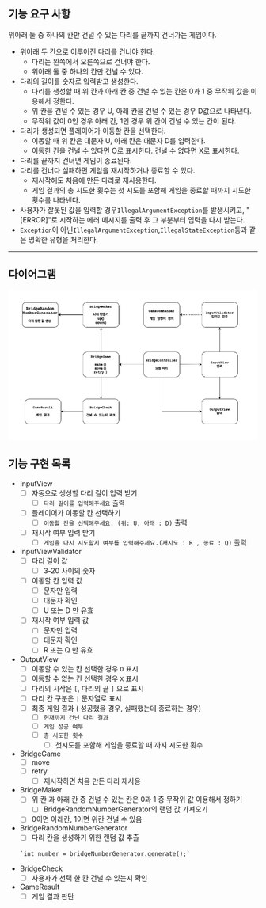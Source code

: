 ## 기능 요구 사항
위아래 둘 중 하나의 칸만 건널 수 있는 다리를 끝까지 건너가는 게임이다.

- 위아래 두 칸으로 이루어진 다리를 건너야 한다.
    - 다리는 왼쪽에서 오른쪽으로 건너야 한다.
    - 위아래 둘 중 하나의 칸만 건널 수 있다.
- 다리의 길이를 숫자로 입력받고 생성한다.
    - 다리를 생성할 때 위 칸과 아래 칸 중 건널 수 있는 칸은 0과 1 중 무작위 값을 이용해서 정한다.
    - 위 칸을 건널 수 있는 경우 U, 아래 칸을 건널 수 있는 경우 D값으로 나타낸다.
    - 무작위 값이 0인 경우 아래 칸, 1인 경우 위 칸이 건널 수 있는 칸이 된다.
- 다리가 생성되면 플레이어가 이동할 칸을 선택한다.
    - 이동할 때 위 칸은 대문자 U, 아래 칸은 대문자 D를 입력한다.
    - 이동한 칸을 건널 수 있다면 O로 표시한다. 건널 수 없다면 X로 표시한다.
- 다리를 끝까지 건너면 게임이 종료된다.
- 다리를 건너다 실패하면 게임을 재시작하거나 종료할 수 있다.
    - 재시작해도 처음에 만든 다리로 재사용한다.
    - 게임 결과의 총 시도한 횟수는 첫 시도를 포함해 게임을 종료할 때까지 시도한 횟수를 나타낸다.
- 사용자가 잘못된 값을 입력할 경우`IllegalArgumentException`를 발생시키고, 
   "[ERROR]"로 시작하는 에러 메시지를 출력 후 그 부분부터 입력을 다시 받는다.
- `Exception`이 아닌`IllegalArgumentException`,`IllegalStateException`등과 같은 명확한 유형을 처리한다.

****
## 다이어그램
![img.png](img.png)

## 기능 구현 목록
- InputView
    - [ ]  자동으로 생성할 다리 길이 입력 받기
        - [ ]  `다리 길이를 입력해주세요`  출력
    - [ ]  플레이어가 이동할 칸 선택하기
        - [ ]  `이동할 칸을 선택해주세요. (위: U, 아래 : D)` 출력
    - [ ]  재시작 여부 입력 받기
        - [ ]  `게임을 다시 시도할지 여부를 입력해주세요.(재시도 : R , 종료 : Q)` 출력
- InputViewValidator
    - [ ]  다리 길이 값
        - [ ]  3-20 사이의 숫자
    - [ ]  이동할 칸 입력 값
        - [ ]  문자만 입력
        - [ ]  대문자 확인
        - [ ]  U 또는 D  만 유효
    - [ ]  재시작 여부 입력 값
        - [ ]  문자만 입력
        - [ ]  대문자 확인
        - [ ]  R 또는 Q 만 유효
- OutputView
    - [ ]  이동할 수 있는 칸 선택한 경우  `O` 표시
    - [ ]  이동할 수 없는 칸 선택한 경우  `X` 표시
    - [ ]  다리의 시작은 `[`, 다리의 끝 `]` 으로 표시
    - [ ]  다리 칸 구분은 `|` 문자열로 표시
    - [ ]  최종 게임 결과 ( 성공했을 경우, 실패했는데 종료하는 경우)
        - [ ]  `현재까지 건넌 다리 결과`
        - [ ]  `게임 성공 여부`
        - [ ]  `총 시도한 횟수`
            - [ ]  첫시도를 포함해 게임을 종료할 때 까지 시도한 횟수
- BridgeGame
    - [ ]  move
    - [ ]  retry
        - [ ]  재시작하면 처음 만든 다리 재사용
- BridgeMaker
    - [ ]  위 칸 과 아래 칸 중 건널 수 있는 칸은 0과 1 중 무작위 값 이용해서 정하기
        - [ ]  BridgeRandomNumberGenerator의 랜덤 값 가져오기
    - [ ]  0이면 아래칸, 1이면 위칸 건널 수 있음
- BridgeRandomNumberGenerator
    - [ ]  다리 칸을 생성하기 위한 랜덤 값 추출

      `int number = bridgeNumberGenerator.generate();`

- BridgeCheck
    - [ ]  사용자가 선택 한 칸 건널 수 있는지 확인
- GameResult
    - [ ]  게임 결과 판단

